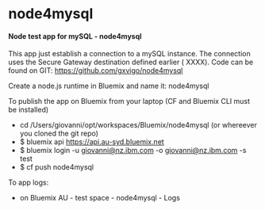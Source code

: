 # node4mysql


#### Node test app for mySQL - node4mysql
This app just establish a connection to a mySQL instance. The connection uses the Secure Gateway destination defined earlier ( XXXX).
Code can be found on GIT: https://github.com/gxvigo/node4mysql

Create a node.js runtime in Bluemix and name it: node4mysql

To publish the app on Bluemix from your laptop (CF and Bluemix CLI must be installed)

 - cd /Users/giovanni/opt/workspaces/Bluemix/node4mysql (or whereever you cloned the git repo)
 - $ bluemix api https://api.au-syd.bluemix.net
 - $ bluemix login -u giovanni@nz.ibm.com -o giovanni@nz.ibm.com -s test
 - $ cf push node4mysql

To app logs:
 - on Bluemix AU - test space - node4mysql - Logs
